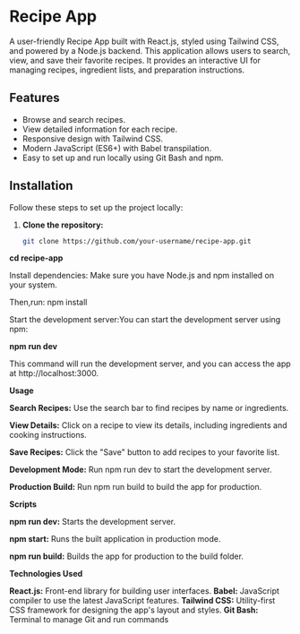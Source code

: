 
# Recipe App

A user-friendly Recipe App built with React.js, styled using Tailwind CSS, and powered by a Node.js backend. This application allows users to search, view, and save their favorite recipes. It provides an interactive UI for managing recipes, ingredient lists, and preparation instructions.

## Features

- Browse and search recipes.
- View detailed information for each recipe.
- Responsive design with Tailwind CSS.
- Modern JavaScript (ES6+) with Babel transpilation.
- Easy to set up and run locally using Git Bash and npm.

## Installation

Follow these steps to set up the project locally:

1. **Clone the repository:**
   ```bash
   git clone https://github.com/your-username/recipe-app.git
   
**cd recipe-app**

Install dependencies: Make sure you have Node.js and npm installed on your system. 

Then,run: npm install

Start the development server:You can start the development server using npm:

**npm run dev**

This command will run the development server, and you can access the app at http://localhost:3000.

**Usage**

**Search Recipes:** Use the search bar to find recipes by name or ingredients.

**View Details:** Click on a recipe to view its details, including ingredients and cooking instructions.

**Save Recipes:** Click the "Save" button to add recipes to your favorite list.

**Development Mode:** Run npm run dev to start the development server.

**Production Build:** Run npm run build to build the app for production.


**Scripts**

**npm run dev:** Starts the development server.

**npm start:** Runs the built application in production mode.

**npm run build:** Builds the app for production to the build folder.


**Technologies Used**

**React.js:** Front-end library for building user interfaces.
**Babel:** JavaScript compiler to use the latest JavaScript features.
**Tailwind CSS:** Utility-first CSS framework for designing the app's layout and styles.
**Git Bash:** Terminal to manage Git and run commands
